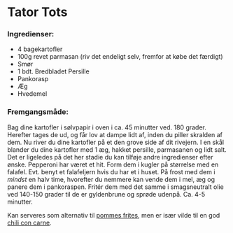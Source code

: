 # Tator Tots

### Ingredienser:
- 4 bagekartofler
- 100g revet parmasan (riv det endeligt selv, fremfor at købe det færdigt)
- Smør
- 1 bdt. Bredbladet Persille
- Pankorasp
- Æg
- Hvedemel

### Fremgangsmåde:
Bag dine kartofler i sølvpapir i oven i ca. 45 minutter ved. 180 grader. Herefter tages de ud, og får lov at dampe lidt af, inden du piller skralden af dem.
Nu river du dine kartofler på et den grove side af dit rivejern. I en skål blander du dine kartofler med 1 æg, hakket persille, parmasanen og lidt salt. Det er ligeledes på det her stadie du kan tilføje andre ingredienser efter ønske. Pepperoni har været et hit. Form dem i kugler på størrelse med en falafel. Evt. benyt et falafeljern hvis du har et i huset. På frost med dem i _mindst_ en halv time, hvorefter du nemmere kan vende dem i mel, æg og panere dem i pankoraspen. Fritér dem med det samme i smagsneutralt olie ved 140-150 grader til de er gyldenbrune og sprøde udenpå. Ca. 4-5 minutter.

Kan serveres som alternativ til [pommes frites](tripple_cooked_fries.md), men er især vilde til en god [chili con carne](cowboy_chili.md).

